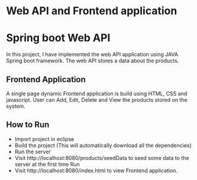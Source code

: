 
# Web API and Frontend application

# Spring boot Web API
In this project, I have implemented the web API application using JAVA Spring boot framework. The web API stores a data about the products.

## Frontend Application
A single page dynamic Frontend application is build using HTML, CSS and javascript. User can Add, Edit, Delete and View the products stored on the system. 

## How to Run
- Import project in eclipse
- Build the project (This will automatically download all the dependencies)
- Run the server
- Visit http://localhost:8080/products/seedData to seed some data to the server at the first time Run
- Visit http://localhost:8080/index.html to view Frontend application.


